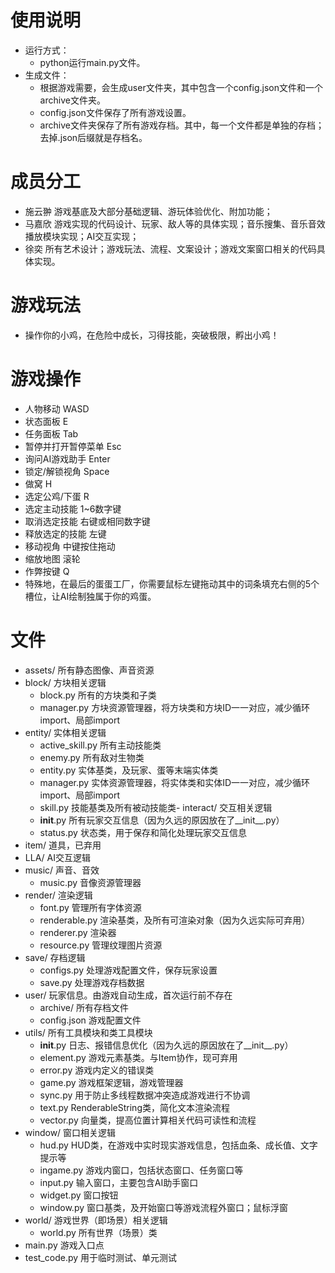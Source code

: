 # 使用说明
- 运行方式：
  - python运行main.py文件。
- 生成文件：
  - 根据游戏需要，会生成user文件夹，其中包含一个config.json文件和一个archive文件夹。
  - config.json文件保存了所有游戏设置。
  - archive文件夹保存了所有游戏存档。其中，每一个文件都是单独的存档；去掉.json后缀就是存档名。

# 成员分工
- 施云翀 游戏基底及大部分基础逻辑、游玩体验优化、附加功能；
- 马嘉欣 游戏实现的代码设计、玩家、敌人等的具体实现；音乐搜集、音乐音效播放模块实现；AI交互实现；
- 徐奕 所有艺术设计；游戏玩法、流程、文案设计；游戏文案窗口相关的代码具体实现。

# 游戏玩法
- 操作你的小鸡，在危险中成长，习得技能，突破极限，孵出小鸡！

# 游戏操作
- 人物移动 WASD
- 状态面板 E
- 任务面板 Tab
- 暂停并打开暂停菜单 Esc
- 询问AI游戏助手 Enter
- 锁定/解锁视角 Space
- 做窝 H
- 选定公鸡/下蛋 R
- 选定主动技能 1~6数字键
- 取消选定技能 右键或相同数字键
- 释放选定的技能 左键
- 移动视角 中键按住拖动
- 缩放地图 滚轮
- 作弊按键 Q
- 特殊地，在最后的蛋蛋工厂，你需要鼠标左键拖动其中的词条填充右侧的5个槽位，让AI绘制独属于你的鸡蛋。

# 文件
- assets/ 所有静态图像、声音资源
- block/ 方块相关逻辑
  - block.py 所有的方块类和子类
  - manager.py 方块资源管理器，将方块类和方块ID一一对应，减少循环import、局部import
- entity/ 实体相关逻辑
  - active_skill.py 所有主动技能类
  - enemy.py 所有敌对生物类
  - entity.py 实体基类，及玩家、蛋等末端实体类
  - manager.py 实体资源管理器，将实体类和实体ID一一对应，减少循环import、局部import
  - skill.py 技能基类及所有被动技能类- interact/ 交互相关逻辑
  - __init__.py 所有玩家交互信息（因为久远的原因放在了__init__.py）
  - status.py 状态类，用于保存和简化处理玩家交互信息
- item/ 道具，已弃用
- LLA/ AI交互逻辑
- music/ 声音、音效
  - music.py 音像资源管理器
- render/ 渲染逻辑
  - font.py 管理所有字体资源
  - renderable.py 渲染基类，及所有可渲染对象（因为久远实际可弃用）
  - renderer.py 渲染器
  - resource.py 管理纹理图片资源
- save/ 存档逻辑
  - configs.py 处理游戏配置文件，保存玩家设置
  - save.py 处理游戏存档数据
- user/ 玩家信息。由游戏自动生成，首次运行前不存在
  - archive/ 所有存档文件
  - config.json 游戏配置文件
- utils/ 所有工具模块和类工具模块
  - __init__.py 日志、报错信息优化（因为久远的原因放在了__init__.py）
  - element.py 游戏元素基类。与Item协作，现可弃用
  - error.py 游戏内定义的错误类
  - game.py 游戏框架逻辑，游戏管理器
  - sync.py 用于防止多线程数据冲突造成游戏进行不协调
  - text.py RenderableString类，简化文本渲染流程
  - vector.py 向量类，提高位置计算相关代码可读性和流程
- window/ 窗口相关逻辑
  - hud.py HUD类，在游戏中实时现实游戏信息，包括血条、成长值、文字提示等
  - ingame.py 游戏内窗口，包括状态窗口、任务窗口等
  - input.py 输入窗口，主要包含AI助手窗口
  - widget.py 窗口按钮
  - window.py 窗口基类，及开始窗口等游戏流程外窗口；鼠标浮窗
- world/ 游戏世界（即场景）相关逻辑
  - world.py 所有世界（场景）类
- main.py 游戏入口点
- test_code.py 用于临时测试、单元测试
